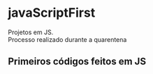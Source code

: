 # javaScriptFirst

Projetos em JS.     
Processo realizado durante a quarentena           
 
## Primeiros códigos feitos em JS       
<br>          
 

  
 
